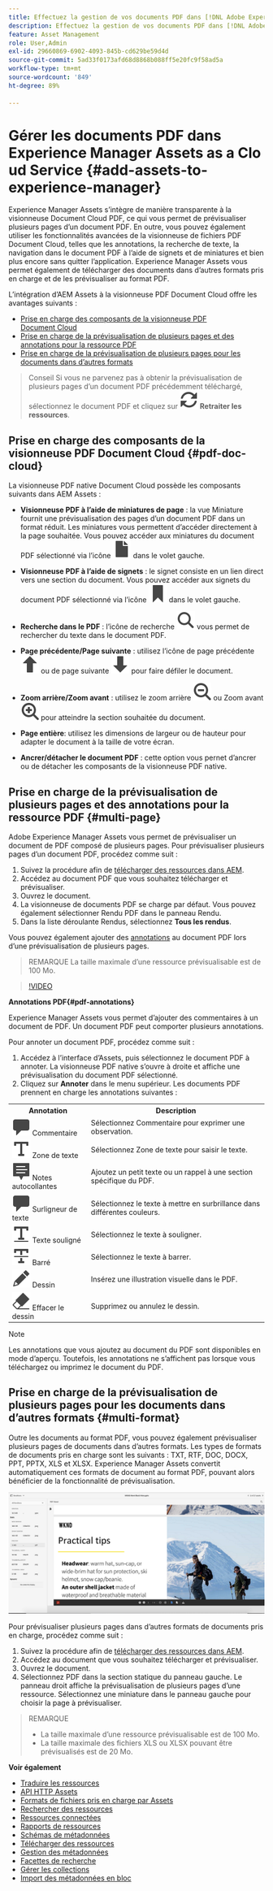 ```yaml
---
title: Effectuez la gestion de vos documents PDF dans [!DNL Adobe Experience Manager].
description: Effectuez la gestion de vos documents PDF dans [!DNL Adobe Experience Manager] as a [!DNL Cloud Service].
feature: Asset Management
role: User,Admin
exl-id: 29660869-6902-4093-845b-cd629be59d4d
source-git-commit: 5ad33f0173afd68d8868b088ff5e20fc9f58ad5a
workflow-type: tm+mt
source-wordcount: '849'
ht-degree: 89%

---
```


# Gérer les documents PDF dans Experience Manager Assets as a Cloud Service {#add-assets-to-experience-manager}

Experience Manager Assets s’intègre de manière transparente à la visionneuse Document Cloud PDF, ce qui vous permet de prévisualiser plusieurs pages d’un document PDF. En outre, vous pouvez également utiliser les fonctionnalités avancées de la visionneuse de fichiers PDF Document Cloud, telles que les annotations, la recherche de texte, la navigation dans le document PDF à l’aide de signets et de miniatures et bien plus encore sans quitter l’application. Experience Manager Assets vous permet également de télécharger des documents dans d’autres formats pris en charge et de les prévisualiser au format PDF.

L’intégration d’AEM Assets à la visionneuse PDF Document Cloud offre les avantages suivants :
* [Prise en charge des composants de la visionneuse PDF Document Cloud](#pdf-doc-cloud)
* [Prise en charge de la prévisualisation de plusieurs pages et des annotations pour la ressource PDF](#multi-page)
* [Prise en charge de la prévisualisation de plusieurs pages pour les documents dans d’autres formats](#multi-format)

> Conseil
> Si vous ne parvenez pas à obtenir la prévisualisation de plusieurs pages d’un document PDF précédemment téléchargé, sélectionnez le document PDF et cliquez sur **![Retraiter](/help/assets/assets/Reprocess.svg) Retraiter les ressources**.
>

## Prise en charge des composants de la visionneuse PDF Document Cloud {#pdf-doc-cloud}

La visionneuse PDF native Document Cloud possède les composants suivants dans AEM Assets :

* **Visionneuse PDF à l’aide de miniatures de page** : la vue Miniature fournit une prévisualisation des pages d’un document PDF dans un format réduit. Les miniatures vous permettent d’accéder directement à la page souhaitée. Vous pouvez accéder aux miniatures du document PDF sélectionné via l’icône ![miniature](/help/assets/assets/thumbnail.svg) dans le volet gauche.

* **Visionneuse PDF à l’aide de signets** : le signet consiste en un lien direct vers une section du document. Vous pouvez accéder aux signets du document PDF sélectionné via l’icône ![signet](/help/assets/assets/bookmark.svg) dans le volet gauche.

* **Recherche dans le PDF** : l’icône de recherche ![recherche](/help/assets/assets/Search.svg) vous permet de rechercher du texte dans le document PDF.

* **Page précédente/Page suivante** : utilisez l’icône de page précédente ![Page précédente](/help/assets/assets/ArrowUp.svg) ou de page suivante ![Page suivante](/help/assets/assets/ArrowDown.svg) pour faire défiler le document.

* **Zoom arrière/Zoom avant** : utilisez le zoom arrière ![Zoom arrière](/help/assets/assets/ZoomOut.svg) ou Zoom avant ![Zoom avant](/help/assets/assets/ZoomIn.svg) pour atteindre la section souhaitée du document.

* **Page entière**: utilisez les dimensions de largeur ou de hauteur pour adapter le document à la taille de votre écran.

* **Ancrer/détacher le document PDF** : cette option vous pernet d’ancrer ou de détacher les composants de la visionneuse PDF native.

## Prise en charge de la prévisualisation de plusieurs pages et des annotations pour la ressource PDF {#multi-page}

Adobe Experience Manager Assets vous permet de prévisualiser un document de PDF composé de plusieurs pages. Pour prévisualiser plusieurs pages d’un document PDF, procédez comme suit :

1. Suivez la procédure afin de [télécharger des ressources dans AEM](https://experienceleague.adobe.com/docs/experience-manager-cloud-service/content/assets/manage/add-assets.html?lang=fr).
1. Accédez au document PDF que vous souhaitez télécharger et prévisualiser.
1. Ouvrez le document.
1. La visionneuse de documents PDF se charge par défaut. Vous pouvez également sélectionner Rendu PDF dans le panneau Rendu.
1. Dans la liste déroulante Rendus, sélectionnez **Tous les rendus**.

Vous pouvez également ajouter des [annotations](#pdf-annotations) au document PDF lors d’une prévisualisation de plusieurs pages.

> REMARQUE
> La taille maximale d’une ressource prévisualisable est de 100 Mo.
>

>[!VIDEO](https://video.tv.adobe.com/v/3409355)

<!--
![Multi-page Preview](/help/assets/assets/multi-page.png)
-->

**Annotations PDF{#pdf-annotations}**

Experience Manager Assets vous permet d’ajouter des commentaires à un document de PDF. Un document PDF peut comporter plusieurs annotations.

Pour annoter un document PDF, procédez comme suit :
1. Accédez à l’interface d’Assets, puis sélectionnez le document PDF à annoter. La visionneuse PDF native s’ouvre à droite et affiche une prévisualisation du document PDF sélectionné.
1. Cliquez sur **Annoter** dans le menu supérieur.
Les documents PDF prennent en charge les annotations suivantes :

<table>
        <tr>
             <th> Annotation </th>
            <th> Description </th>
        </tr>
        <tr>
           <td> <img src="/help/assets/assets/Comment.svg"> Commentaire </td>
            <td> Sélectionnez Commentaire pour exprimer une observation. </td>
        </tr>
        <tr>
            <td> <img src="/help/assets/assets/Text.svg"> Zone de texte </td>
            <td> Sélectionnez Zone de texte pour saisir le texte. </td>
        </tr>
        <tr>
            <td> <img src="/help/assets/assets/Note.svg"> Notes autocollantes </td>
            <td> Ajoutez un petit texte ou un rappel à une section spécifique du PDF. </td>
        </tr>
        <tr>
            <td> <img src="/help/assets/assets/Comment.svg"> Surligneur de texte </td>
            <td> Sélectionnez le texte à mettre en surbrillance dans différentes couleurs. </td>
        </tr>
        <tr>
            <td> <img src="/help/assets/assets/TextUnderline.svg"> Texte souligné </td>
            <td> Sélectionnez le texte à souligner. </td>
        </tr>
        <tr>
            <td> <img src="/help/assets/assets/TextStrikethrough.svg"> Barré </td>
            <td> Sélectionnez le texte à barrer. </td>
        </tr>
        <tr>
            <td> <img src="/help/assets/assets/Draw.svg"> Dessin </td>
            <td> Insérez une illustration visuelle dans le PDF. </td>
        </tr>
        <tr>
            <td> <img src="/help/assets/assets/Erase.svg"> Effacer le dessin </td>
             <td> Supprimez ou annulez le dessin. </td>
        </tr>
    </table>

>[!NOTE]
>
>Les annotations que vous ajoutez au document du PDF sont disponibles en mode d’aperçu. Toutefois, les annotations ne s’affichent pas lorsque vous téléchargez ou imprimez le document du PDF.

## Prise en charge de la prévisualisation de plusieurs pages pour les documents dans d’autres formats {#multi-format}

Outre les documents au format PDF, vous pouvez également prévisualiser plusieurs pages de documents dans d’autres formats. Les types de formats de documents pris en charge sont les suivants : TXT, RTF, DOC, DOCX, PPT, PPTX, XLS et XLSX. Experience Manager Assets convertit automatiquement ces formats de document au format PDF, pouvant alors bénéficier de la fonctionnalité de prévisualisation.

![Prévisualiser plusieurs pages de documents dans d’autres formats](/help/assets/assets/multi-page-other-formats.png)

Pour prévisualiser plusieurs pages dans d’autres formats de documents pris en charge, procédez comme suit :
1. Suivez la procédure afin de [télécharger des ressources dans AEM](https://experienceleague.adobe.com/docs/experience-manager-cloud-service/content/assets/manage/add-assets.html?lang=fr).
1. Accédez au document que vous souhaitez télécharger et prévisualiser.
1. Ouvrez le document.
1. Sélectionnez PDF dans la section statique du panneau gauche. Le panneau droit affiche la prévisualisation de plusieurs pages d’une ressource. Sélectionnez une miniature dans le panneau gauche pour choisir la page à prévisualiser.

> REMARQUE
> * La taille maximale d’une ressource prévisualisable est de 100 Mo.
> * La taille maximale des fichiers XLS ou XLSX pouvant être prévisualisés est de 20 Mo.
>

**Voir également**

* [Traduire les ressources](translate-assets.md)
* [API HTTP Assets](mac-api-assets.md)
* [Formats de fichiers pris en charge par Assets](file-format-support.md)
* [Rechercher des ressources](search-assets.md)
* [Ressources connectées](use-assets-across-connected-assets-instances.md)
* [Rapports de ressources](asset-reports.md)
* [Schémas de métadonnées](metadata-schemas.md)
* [Télécharger des ressources](download-assets-from-aem.md)
* [Gestion des métadonnées](manage-metadata.md)
* [Facettes de recherche](search-facets.md)
* [Gérer les collections](manage-collections.md)
* [Import des métadonnées en bloc](metadata-import-export.md)
